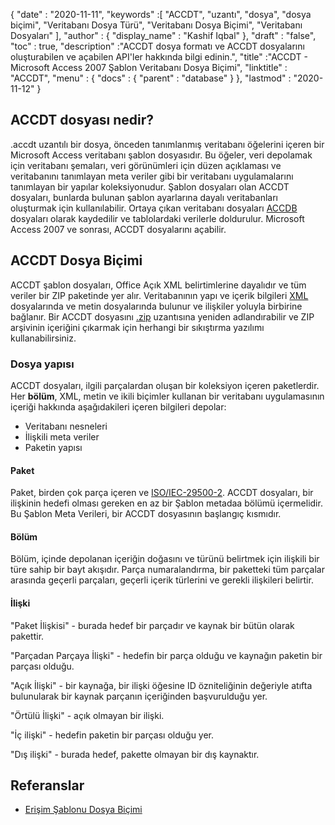 {
  "date" : "2020-11-11",
  "keywords" :[ "ACCDT", "uzantı", "dosya", "dosya biçimi", "Veritabanı Dosya Türü", "Veritabanı Dosya Biçimi", "Veritabanı Dosyaları" ],
  "author" : {
    "display_name" : "Kashif Iqbal"
},
  "draft" : "false",
  "toc" : true,
  "description" :"ACCDT dosya formatı ve ACCDT dosyalarını oluşturabilen ve açabilen API'ler hakkında bilgi edinin.",
  "title" :"ACCDT - Microsoft Access 2007 Şablon Veritabanı Dosya Biçimi",
  "linktitle" : "ACCDT",
  "menu" : {
    "docs" : {
      "parent" : "database"
}
},
  "lastmod" : "2020-11-12"
}

## ACCDT dosyası nedir?

.accdt uzantılı bir dosya, önceden tanımlanmış veritabanı öğelerini içeren bir Microsoft Access veritabanı şablon dosyasıdır. Bu öğeler, veri depolamak için veritabanı şemaları, veri görünümleri için düzen açıklaması ve veritabanını tanımlayan meta veriler gibi bir veritabanı uygulamalarını tanımlayan bir yapılar koleksiyonudur. Şablon dosyaları olan ACCDT dosyaları, bunlarda bulunan şablon ayarlarına dayalı veritabanları oluşturmak için kullanılabilir. Ortaya çıkan veritabanı dosyaları [ACCDB](/tr/database/accdb/) dosyaları olarak kaydedilir ve tablolardaki verilerle doldurulur. Microsoft Access 2007 ve sonrası, ACCDT dosyalarını açabilir.

## ACCDT Dosya Biçimi

ACCDT şablon dosyaları, Office Açık XML belirtimlerine dayalıdır ve tüm veriler bir ZIP paketinde yer alır. Veritabanının yapı ve içerik bilgileri [XML](/tr/web/xml/) dosyalarında ve metin dosyalarında bulunur ve ilişkiler yoluyla birbirine bağlanır. Bir ACCDT dosyasını [.zip](/tr/compression/zip/) uzantısına yeniden adlandırabilir ve ZIP arşivinin içeriğini çıkarmak için herhangi bir sıkıştırma yazılımı kullanabilirsiniz.

### Dosya yapısı

ACCDT dosyaları, ilgili parçalardan oluşan bir koleksiyon içeren paketlerdir. Her **bölüm**, XML, metin ve ikili biçimler kullanan bir veritabanı uygulamasının içeriği hakkında aşağıdakileri içeren bilgileri depolar:

* Veritabanı nesneleri
* İlişkili meta veriler
* Paketin yapısı

#### Paket

Paket, birden çok parça içeren ve [ISO/IEC-29500-2](https://www.iso.org/standard/51459.html). ACCDT dosyaları, bir ilişkinin hedefi olması gereken en az bir Şablon metadaa bölümü içermelidir. Bu Şablon Meta Verileri, bir ACCDT dosyasının başlangıç kısmıdır.

#### Bölüm

Bölüm, içinde depolanan içeriğin doğasını ve türünü belirtmek için ilişkili bir türe sahip bir bayt akışıdır. Parça numaralandırma, bir paketteki tüm parçalar arasında geçerli parçaları, geçerli içerik türlerini ve gerekli ilişkileri belirtir.

#### İlişki

"Paket İlişkisi" - burada hedef bir parçadır ve kaynak bir bütün olarak pakettir.

"Parçadan Parçaya İlişki" - hedefin bir parça olduğu ve kaynağın paketin bir parçası olduğu.

"Açık İlişki" - bir kaynağa, bir ilişki öğesine ID özniteliğinin değeriyle atıfta bulunularak bir kaynak parçanın içeriğinden başvurulduğu yer.

"Örtülü İlişki" - açık olmayan bir ilişki.

"İç ilişki" - hedefin paketin bir parçası olduğu yer.

"Dış ilişki" - burada hedef, pakette olmayan bir dış kaynaktır.

## Referanslar ##

* [Erişim Şablonu Dosya Biçimi](https://learn.microsoft.com/en-us/openspecs/sharepoint_protocols/ms-accdt/0a4a68d7-7a85-4a27-ad74-730db57862d7)

